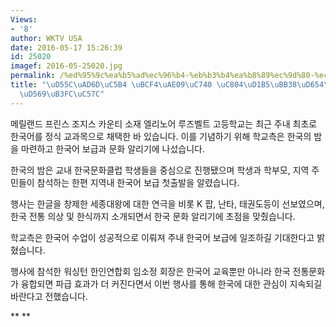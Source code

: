 ```yaml
---
Views:
- '8'
author: WKTV USA
date: 2016-05-17 15:26:39
id: 25020
imagef: 2016-05-25020.jpg
permalink: /%ed%95%9c%ea%b5%ad%ec%96%b4-%eb%b3%b4%ea%b8%89%ec%9d%80-%ec%a0%84%ed%86%b5%eb%ac%b8%ed%99%94%ea%b0%80-%ec%9c%b5%ed%95%a9%eb%8f%bc%ec%95%bc/
title: "\uD55C\uAD6D\uC5B4 \uBCF4\uAE09\uC740 \uC804\uD1B5\uBB38\uD654\uAC00 \uC735\
  \uD569\uB3FC\uC57C"
---
```


메릴랜드 프린스 조지스 카운티 소재 엘리노어 루즈벨트 고등학교는 최근 주내 최초로 한국어를 정식 교과목으로 채택한 바 있습니다. 이를 기념하기 위해 학교측은 한국의 밤을 마련하고 한국어 보급과 문화 알리기에 나섰습니다.

한국의 밤은 교내 한국문화클럽 학생들을 중심으로 진행됐으며 학생과 학부모, 지역 주민들이 참석하는 한편 지역내 한국어 보급 첫출발을 알렸습니다.

행사는 한글을 창제한 세종대왕에 대한 연극을 비롯 K 팝, 난타, 태권도등이 선보였으며, 한국 전통 의상 및 한식까지 소개되면서 한국 문화 알리기에 초점을 맞췄습니다.

학교측은 한국어 수업이 성공적으로 이뤄져 주내 한국어 보급에 일조하길 기대한다고 밝혔습니다.

행사에 참석한 워싱턴 한인연합회 임소정 회장은 한국어 교육뿐만 아니라 한국 전통문화가 융합되면 파급 효과가 더 커진다면서 이번 행사를 통해 한국에 대한 관심이 지속되길 바란다고 전했습니다.

** **